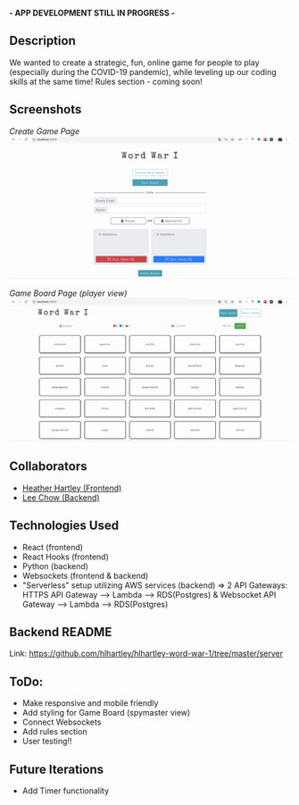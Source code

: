 **- APP DEVELOPMENT STILL IN PROGRESS -**

## Description
We wanted to create a strategic, fun, online game for people to play (especially during the COVID-19 pandemic), while leveling up our coding skills at the same time! Rules section - coming soon!

## Screenshots
*Create Game Page*
![Create Game Screenshot](create-game-page-screenshot.png)

*Game Board Page (player view)*
![Game Board Screenshot](game-board-screenshot.png)

## Collaborators
- [Heather Hartley (Frontend)](https://github.com/hlhartley)
- [Lee Chow (Backend)](https://github.com/leepuppychow)

## Technologies Used
- React (frontend)
- React Hooks (frontend)
- Python (backend)
- Websockets (frontend & backend)
- "Serverless" setup utilizing AWS services (backend) => 2 API Gateways: HTTPS API Gateway --> Lambda --> RDS(Postgres) & Websocket API Gateway --> Lambda --> RDS(Postgres)

## Backend README
Link: https://github.com/hlhartley/hlhartley-word-war-1/tree/master/server

## ToDo:
- Make responsive and mobile friendly
- Add styling for Game Board (spymaster view)
- Connect Websockets
- Add rules section
- User testing!!

## Future Iterations
- Add Timer functionality
